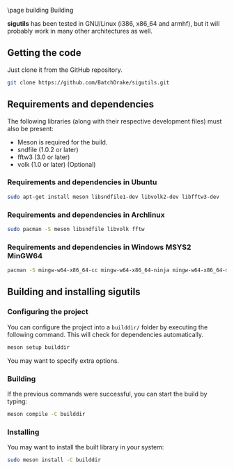 \page building Building

**sigutils** has been tested in GNU/Linux (i386, x86_64 and armhf), but it will probably work in many other architectures as well.


## Getting the code

Just clone it from the GitHub repository.

```bash
git clone https://github.com/BatchDrake/sigutils.git
```


## Requirements and dependencies

The following libraries (along with their respective development files) must also be present:

* Meson is required for the build.
* sndfile (1.0.2 or later)
* fftw3 (3.0 or later)
* volk (1.0 or later) (Optional)

### Requirements and dependencies in Ubuntu

```bash
sudo apt-get install meson libsndfile1-dev libvolk2-dev libfftw3-dev
```

### Requirements and dependencies in Archlinux

```bash
sudo pacman -S meson libsndfile libvolk fftw
```

### Requirements and dependencies in Windows MSYS2 MinGW64

```bash
pacman -S mingw-w64-x86_64-cc mingw-w64-x86_64-ninja mingw-w64-x86_64-meson mingw-w64-x86_64-libsndfile mingw-w64-x86_64-fftw mingw-w64-x86_64-volk
```


## Building and installing sigutils

### Configuring the project

You can configure the project into a `builddir/` folder by executing the following command. This will check for dependencies automatically.

```bash
meson setup builddir
```

You may want to specify extra options.


### Building

If the previous commands were successful, you can start the build by typing:

```bash
meson compile -C builddir
```


### Installing

You may want to install the built library in your system:

```bash
sudo meson install -C builddir
```
